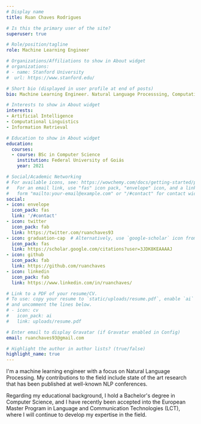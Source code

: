 ```yaml
---
# Display name
title: Ruan Chaves Rodrigues

# Is this the primary user of the site?
superuser: true

# Role/position/tagline
role: Machine Learning Engineer

# Organizations/Affiliations to show in About widget
# organizations:
# - name: Stanford University
#  url: https://www.stanford.edu/

# Short bio (displayed in user profile at end of posts)
bio: Machine Learning Engineer. Natural Language Processsing, Computational Linguistics, Deep Learning.

# Interests to show in About widget
interests:
- Artificial Intelligence
- Computational Linguistics
- Information Retrieval

# Education to show in About widget
education:
  courses:
  - course: BSc in Computer Science
    institution: Federal University of Goiás
    year: 2021

# Social/Academic Networking
# For available icons, see: https://wowchemy.com/docs/getting-started/page-builder/#icons
#   For an email link, use "fas" icon pack, "envelope" icon, and a link in the
#   form "mailto:your-email@example.com" or "/#contact" for contact widget.
social:
- icon: envelope
  icon_pack: fas
  link: '/#contact'
- icon: twitter
  icon_pack: fab
  link: https://twitter.com/ruanchaves93
- icon: graduation-cap  # Alternatively, use `google-scholar` icon from `ai` icon pack
  icon_pack: fas
  link: https://scholar.google.com/citations?user=3JDK8KEAAAAJ
- icon: github
  icon_pack: fab
  link: https://github.com/ruanchaves
- icon: linkedin
  icon_pack: fab
  link: https://www.linkedin.com/in/ruanchaves/

# Link to a PDF of your resume/CV.
# To use: copy your resume to `static/uploads/resume.pdf`, enable `ai` icons in `params.toml`, 
# and uncomment the lines below.
# - icon: cv
#   icon_pack: ai
#   link: uploads/resume.pdf

# Enter email to display Gravatar (if Gravatar enabled in Config)
email: ruanchaves93@gmail.com

# Highlight the author in author lists? (true/false)
highlight_name: true
---
```


I'm a machine learning engineer with a focus on Natural Language Processing. My contributions to the field include state of the art research that has been published at well-known NLP conferences.

Regarding my educational background, I hold a Bachelor's degree in Computer Science, and I have recently been accepted into the European Master Program in Language and Communication Technologies (LCT), where I will continue to develop my expertise in the field.
